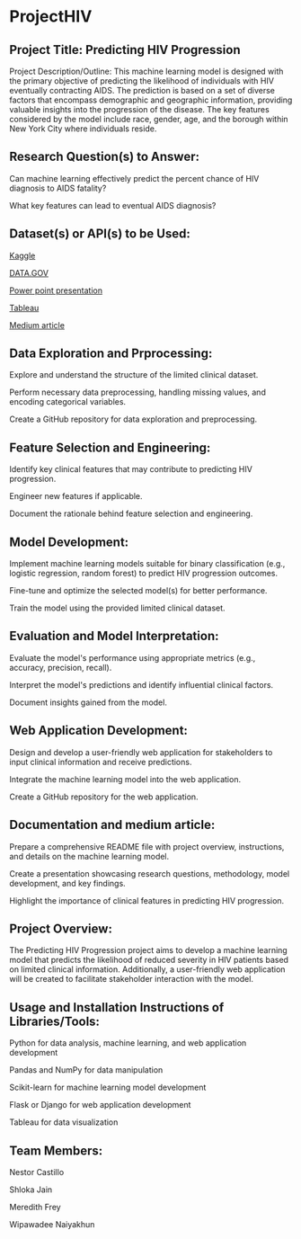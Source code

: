 # ProjectHIV

## Project Title: Predicting HIV Progression 

Project Description/Outline: This machine learning model is designed with the primary objective of predicting the likelihood of individuals with HIV eventually contracting AIDS. The prediction is based on a set of diverse factors that encompass demographic and geographic information, providing valuable insights into the progression of the disease. The key features considered by the model include race, gender, age, and the borough within New York City where individuals reside.

## Research Question(s) to Answer: 

Can machine learning effectively predict the percent chance of HIV diagnosis to AIDS fatality? 

What key features can lead to eventual AIDS diagnosis?

## Dataset(s) or API(s) to be Used: 

[Kaggle](https://www.kaggle.com/competitions/hivprogression)

[DATA.GOV](https://catalog.data.gov/dataset/?tags=hiv&res_format=CSV)

[Power point presentation](https://docs.google.com/presentation/d/1i2gQvyZ-r1Aa1uYTUqaCbPIMQtY7gPeF3H3JkSuV9tc/edit?usp=sharing)

[Tableau](https://public.tableau.com/app/profile/shloka.jain/viz/HIVProject_17023511202060/Story1?publish=yes)

[Medium article](https://medium.com/@nescastillov/hiv-statistics-machine-learning-44a0477e0e64)

## Data Exploration and Prprocessing:  

Explore and understand the structure of the limited clinical dataset. 

Perform necessary data preprocessing, handling missing values, and encoding categorical variables. 

Create a GitHub repository for data exploration and preprocessing. 

## Feature Selection and Engineering:  

Identify key clinical features that may contribute to predicting HIV progression. 

Engineer new features if applicable. 

Document the rationale behind feature selection and engineering. 

## Model Development:  

Implement machine learning models suitable for binary classification (e.g., logistic regression, random forest) to predict HIV progression outcomes. 

Fine-tune and optimize the selected model(s) for better performance. 

Train the model using the provided limited clinical dataset. 

## Evaluation and Model Interpretation:  

Evaluate the model's performance using appropriate metrics (e.g., accuracy, precision, recall). 

Interpret the model's predictions and identify influential clinical factors. 

Document insights gained from the model. 

## Web Application Development:  

Design and develop a user-friendly web application for stakeholders to input clinical information and receive predictions. 

Integrate the machine learning model into the web application. 

Create a GitHub repository for the web application. 

## Documentation and medium article:  

Prepare a comprehensive README file with project overview, instructions, and details on the machine learning model. 

Create a presentation showcasing research questions, methodology, model development, and key findings. 

Highlight the importance of clinical features in predicting HIV progression. 

## Project Overview: 

The Predicting HIV Progression project aims to develop a machine learning model that predicts the likelihood of reduced severity in HIV patients based on limited clinical information. Additionally, a user-friendly web application will be created to facilitate stakeholder interaction with the model. 

## Usage and Installation Instructions of Libraries/Tools: 

Python for data analysis, machine learning, and web application development 

Pandas and NumPy for data manipulation 

Scikit-learn for machine learning model development 

Flask or Django for web application development 

Tableau for data visualization 

## Team Members: 

Nestor Castillo 

Shloka Jain 

Meredith Frey 

Wipawadee Naiyakhun  

 

